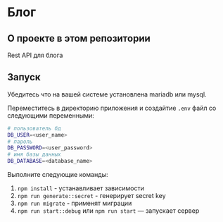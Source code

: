 # Блог

## О проекте в этом репозитории

Rest API для блога

## Запуск

Убедитесь что на вашей системе установлена mariadb или mysql.<br/>

Переместитесь в директорию приложения и создайтие `.env` файл со следующими переменными:

```sh
# пользователь бд
DB_USER=<user_name>
# пароль
DB_PASSWORD=<user_password>
# имя базы данных
DB_DATABASE=<database_name>
```

Выполните следующие команды:
1. `npm install` - устанавливает зависимости 
2. `npm run generate::secret` - генерирует secret key
3. `npm run migrate` - применят миграции
4. `npm run start::debug` или `npm run start` — запускает сервер
